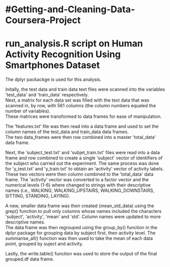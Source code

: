 #Getting-and-Cleaning-Data-Coursera-Project
====================================================================================
run_analysis.R script on Human Activity Recognition Using Smartphones Dataset
====================================================================================

The dplyr packackge is used for this analysis.

Initally, the test data and train data text files were scanned into the variables 'test_data' and 'train_data' respectively.  
Next, a matrix for each data set was filled with the text data that was scanned in, by row, with 561 columns (the column numbers equaled the number of variables).  
These matrices were transformed to data frames for ease of manipulation.

The 'features.txt' file was then read into a data frame and used to set the column names of the test_data and train_data data frames.  
The two data_frames were then  row combined into a master 'total_data' data frame.

Next, the 'subject_test.txt' and 'subjet_train.txt' files were read into a data frame and row combined to create a single 'subject' 
vector of identifiers of the subject who carried out the experiment. The same process was done for 'y_test.txt' and 'y_train.txt' to obtain 
an 'activity' vector of activity labels.  These two vectors were then column combined to the 'total_data' data frame. The 'activity' vector 
was converted to a factor vector and the numerical levels (1-6) where changed to strings with their descriptive 
names (i.e., WALKING, WALKING_UPSTAIRS, WALKING_DOWNSTAIRS, SITTING, STANDING, LAYING).

A new, smaller data frame was then created (mean_std_data) using the grep() function to pull only columns 
whose names included the characters 'subject', 'activity', 'mean' and 'std'. 
Column names were updated to more descriptive names.  
The data frame was then regrouped using the group_by() function in the dplyr package for grouping data by 
subject first, then activity level.  The summarise_all() function was then used to take the mean of each 
data point, grouped by suject and activity.  

Lastly, the write.table() function was used to store the output of the final grouped.df data frame. 

